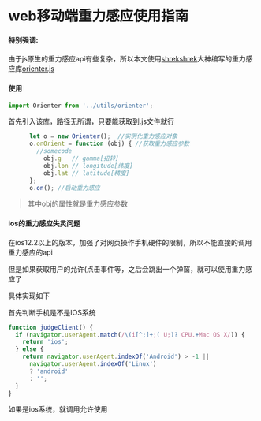 # web移动端重力感应使用指南



#### 特别强调:

由于js原生的重力感应api有些复杂，所以本文使用[shrekshrek](https://github.com/shrekshrek)大神编写的重力感应库[orienter.js](https://github.com/shrekshrek/orienter)



#### 使用

```javascript
import Orienter from '../utils/orienter';
```

首先引入该库，路径无所谓，只要能获取到.js文件就行

```javascript
      let o = new Orienter();  //实例化重力感应对象
      o.onOrient = function (obj) { //获取重力感应参数
        //somecode
          obj.g   // gamma[扭转]
          obj.lon // longitude[纬度]
          obj.lat // latitude[精度]
      };
      o.on(); //启动重力感应
```

> 其中obj的属性就是重力感应参数



#### ios的重力感应失灵问题

在ios12.2以上的版本，加强了对网页操作手机硬件的限制，所以不能直接的调用重力感应的api

但是如果获取用户的允许(点击事件等，之后会跳出一个弹窗，就可以使用重力感应了

具体实现如下

首先判断手机是不是IOS系统

```javascript
function judgeClient() {
  if (navigator.userAgent.match(/\(i[^;]+;( U;)? CPU.+Mac OS X/)) {
    return 'ios';
  } else {
    return navigator.userAgent.indexOf('Android') > -1 ||
      navigator.userAgent.indexOf('Linux')
      ? 'android'
      : '';
  }
}
```

如果是ios系统，就调用允许使用

